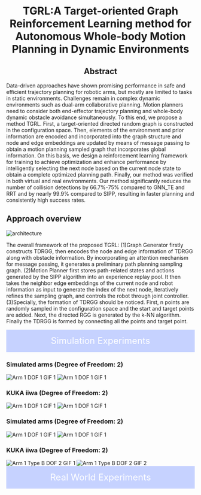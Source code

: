 <link rel="stylesheet" href="styles.css">
<h1 align = "center">
TGRL:A Target-oriented Graph Reinforcement Learning method for Autonomous Whole-body Motion Planning in Dynamic Environments 
</h1>

<h2 align = "center">
Abstract
</h2>

Data-driven approaches have shown promising performance in safe and efficient trajectory planning for robotic arms, but mostly are limited to tasks in static environments. Challenges remain in complex dynamic environments such as dual-arm collaborative planning. Motion planners need to consider both end-effector trajectory planning and whole-body dynamic obstacle avoidance simultaneously. To this end, we propose a method TGRL. First, a target-oriented directed random graph is constructed in the configuration space. Then, elements of the environment and prior information are encoded and incorporated into the graph structure and node and edge embeddings are updated by means of message passing to obtain a motion planning sampled graph that incorporates global information. On this basis, we design a reinforcement learning framework for training to achieve optimization and enhance performance by intelligently selecting the next node based on the current node state to obtain a complete optimized planning path. Finally, our method was verified in both virtual and real environments. Our method significantly reduces the number of collision detections by 66.7%-75% compared to GNN\_TE and RRT and by nearly 99.9% compared to SIPP, resulting in  faster planning and consistently high success rates.

<h2 align = "left">
Approach overview
</h2>

![architecture](imgs/architecture.jpg)

The overall framework of the proposed TGRL: (1)Graph Generator firstly constructs TDRGG, then encodes the node and edge information of TDRGG along with obstacle information. By incorporating an attention mechanism for message passing, it generates a preliminary path planning sampling graph. (2)Motion Planner first stores path-related states and actions generated by the SIPP algorithm into an experience replay pool. It then takes the neighbor edge embeddings of the current node and robot information as input to generate the index of the next node, iteratively refines the sampling graph, and controls the robot through joint controller. (3)Specially, the formation of TDRGG should be noticed. First, n points are randomly sampled in the configuration space and the start and target points are added. Next, the directed RGG is generated by the k-NN algorithm. Finally the TDRGG is formed by connecting all the points and target point.

<div style="background-color: #c6d2ff; height: 60px; line-height: 60px; text-align: center; color: white; font-size: 24px;"> Simulation Experiments </div>
<!-- 第一个机械臂 -->
<h3 class="arm-title">Simulated arms (Degree of Freedom: 2)</h3>
<div class="image-row">
  <img src="gifs/simple_arm/test_9.gif" alt="Arm 1 DOF 1 GIF 1" class="side-by-side-img">
  <img src="gifs/simple_arm/test_11.gif" alt="Arm 1 DOF 1 GIF 1" class="side-by-side-img">
</div>
<!-- 第二个机械臂 -->
<h3 class="arm-title">KUKA iiwa (Degree of Freedom: 2)</h3>
<div class="image-row">
  <img src="gifs/simple_arm/test_9.gif" alt="Arm 1 DOF 1 GIF 1" class="side-by-side-img">
  <img src="gifs/simple_arm/test_11.gif" alt="Arm 1 DOF 1 GIF 1" class="side-by-side-img">
</div>

<!-- 第一行两种类型 -->
<div class="dual-type-row">
  <div class="type-container">
    <h3 class="arm-title">Simulated arms (Degree of Freedom: 2)</h3>
    <div class="image-row">
      <img src="gifs/simple_arm/test_9.gif" alt="Arm 1 DOF 1 GIF 1" class="side-by-side-img">
      <img src="gifs/simple_arm/test_11.gif" alt="Arm 1 DOF 1 GIF 1" class="side-by-side-img">
    </div>
  </div>
  <div class="type-container">
    <h3 class="arm-title">KUKA iiwa (Degree of Freedom: 2)</h3>
    <div class="image-row">
      <img src="gifs/KUKA/2/real_kuka_2dof.gif" alt="Arm 1 Type B DOF 2 GIF 1" class="side-by-side-img">
      <img src="gifs/KUKA/2/real_kuka_2dof2.gif" alt="Arm 1 Type B DOF 2 GIF 2" class="side-by-side-img">
    </div>
  </div>
</div>
 





<div style="background-color: #c6d2ff; height: 60px; line-height: 60px; text-align: center; color: white; font-size: 24px;"> Real World Experiments </div>

